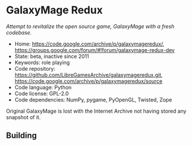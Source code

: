 # GalaxyMage Redux

_Attempt to revitalize the open source game, GalaxyMage with a fresh codebase._

- Home: https://code.google.com/archive/p/galaxymageredux/, https://groups.google.com/forum/#!forum/galaxymage-redux-dev
- State: beta, inactive since 2011
- Keywords: role playing
- Code repository: https://github.com/LibreGamesArchive/galaxymageredux.git, https://code.google.com/archive/p/galaxymageredux/source
- Code language: Python
- Code license: GPL-2.0
- Code dependencies: NumPy, pygame, PyOpenGL, Twisted, Zope

Original GalaxyMage is lost with the Internet Archive not having stored any snapshot of it.

## Building
